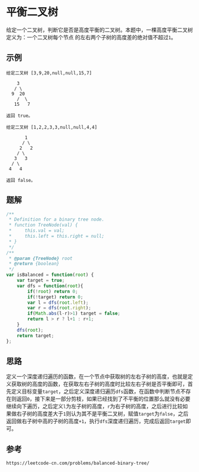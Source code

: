# 平衡二叉树
给定一个二叉树，判断它是否是高度平衡的二叉树。本题中，一棵高度平衡二叉树定义为：一个二叉树每个节点 的左右两个子树的高度差的绝对值不超过`1`。

## 示例

```
给定二叉树 [3,9,20,null,null,15,7]

    3
   / \
  9  20
    /  \
   15   7

返回 true。
```

```
给定二叉树 [1,2,2,3,3,null,null,4,4]

       1
      / \
     2   2
    / \
   3   3
  / \
 4   4

返回 false。
```


## 题解

```javascript
/**
 * Definition for a binary tree node.
 * function TreeNode(val) {
 *     this.val = val;
 *     this.left = this.right = null;
 * }
 */
/**
 * @param {TreeNode} root
 * @return {boolean}
 */
var isBalanced = function(root) {
    var target = true;
    var dfs = function(root){
        if(!root) return 0;
        if(!target) return 0;
        var l = dfs(root.left);
        var r = dfs(root.right);
        if(Math.abs(l-r)>1) target = false;
        return l > r ? l+1 : r+1;
    }
    dfs(root);
    return target;
};
```

## 思路
定义一个深度递归遍历的函数，在一个节点中获取树的左右子树的高度，也就是定义获取树的高度的函数，在获取左右子树的高度时比较左右子树是否平衡即可，首先定义目标变量`target`，之后定义深度递归遍历`dfs`函数，在函数中判断节点不存在则返回`0`，接下来是一部分剪枝，如果已经找到了不平衡的位置那么就没有必要继续向下遍历，之后定义`l`为左子树的高度，`r`为右子树的高度，之后进行比较如果做右子树的高度差大于`1`则认为其不是平衡二叉树，赋值`target`为`false`，之后返回做右子树中高的子树的高度`+1`，执行`dfs`深度递归遍历，完成后返回`target`即可。




## 参考

```
https://leetcode-cn.com/problems/balanced-binary-tree/
```

